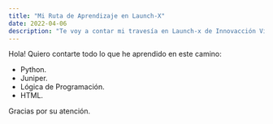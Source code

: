 ```yaml
---
title: "Mi Ruta de Aprendizaje en Launch-X"
date: 2022-04-06
description: "Te voy a contar mi travesía en Launch-x de Innovacción Virtual"
---
```


Hola! Quiero contarte todo lo que he aprendido en este camino:

- Python.
- Juniper.
- Lógica de Programación.
- HTML.

Gracias por su atención.
